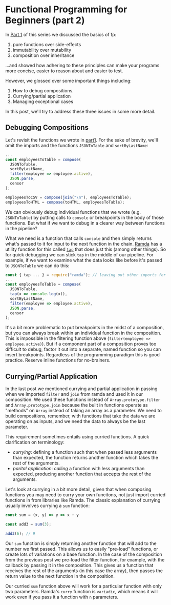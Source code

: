 # Functional Programming for Beginners (part 2)
In [Part 1](part1.md) of this series we discussed the basics of fp:

1. pure functions over side-effects
1. immutability over mutability
1. composition over inheritance

...and showed how adhering to these principles can make your programs more concise, easier to reason about and easier to test.

However, we glossed over some important things including:

1. How to debug compositions.
1. Currying/partial application
1. Managing exceptional cases

In this post, we'll try to address these three issues in some more detail.

## Debugging Compositions
Let's revisit the functions we wrote in [part1](part1.md). For the sake of brevity, we'll omit the imports and the functions `JSONToTable` and `sortByLastName`:

```js
...
const employeesToTable = compose(
  JSONToTable,
  sortByLastName,
  filter(employee => employee.active),
  JSON.parse,
  censor
);

employeesToCSV = compose(join("\n"), employeesToTable);
employeesToHTML = compose(toHTML, employeesToTable);
```

We can obviously debug individual functions that we wrote (e.g. `JSONToTable`) by putting calls to `console` or breakpoints
in the body of those functions. But what if we want to debug in a clearer way between functions in the pipeline?

What we need is a function that calls `console` and then simply returns what's passed to it for input to the next function in the chain. [Ramda](https://ramdajs.com/) has a utility function for this called [`tap`](https://ramdajs.com/docs/#tap) that does just this (among other things). So for quick debugging we can stick `tap` in the middle of our pipeline. For example, if we want
to examine what the data looks like before it's passed to `JSONToTable` we can do this:

```js
const { tap ... } = require("ramda"); // leaving out other imports for brevity.
...
const employeesToTable = compose(
  JSONToTable,
  tap(x => console.log(x)),
  sortByLastName,
  filter(employee => employee.active),
  JSON.parse,
  censor
);
```

It's a bit more problematic to put breakpoints in the midst of a composition, but you can always break within an individual
function in the composition. This is impossible in the filtering function above (`filter(employee => employee.active)`). But
if a component part of a composition proves too difficult to debug, factor it out into a separate, named function so you can
insert breakpoints. Regardless of the programming paradigm this is good practice. Reserve inline functions for no-brainers.

## Currying/Partial Application
In the last post we mentioned currying and partial application in passing when we imported `filter` and `join` from ramda and used it in our composition. We used these functions instead of `Array.prototype.filter` and `Array.prototype.join` because the built in functions operate as "methods" on `Array` instead of taking an array as a parameter. We need to build compositions, remember, with functions that take the data we are operating on as inputs, and we need the data to always be the last parameter.

This requirement sometimes entails using curried functions. A quick clarification on terminology:

* *currying*: defining a function such that when passed less arguments than expected, the function returns another function which takes the rest of the arguments.
* *parital application*: *calling* a function with less arguments than expected, producing another function that accepts the rest of the arguments.

Let's look at currying in a bit more detail, given that when composing functions you may need to curry your own funcitons, not just import curried functions in from libraries like Ramda. The classic explanation of currying usually involves currying a `sum` function:

```js
const sum = (x, y) => y => x + y

const add3 = sum(3);

add3(6); // 9
```

Our `sum` function is simply returning another function that will add to the number we first passed. This allows us to easily  "pre-load" functions, or create lots of variations on a base function. In the case of the composition from the previous post we pre-load the filter function, for example, with the callback by passing it in the composition. This gives us a function that receives the rest of the arguments (in this case the array), then passes the return value to the next function in the composition.

Our curried `sum` function above will work for a particular function with only two parameters. Ramda's `curry` function is `variadic`, which means it will work even if you pass it a function with `n` parameters. 
